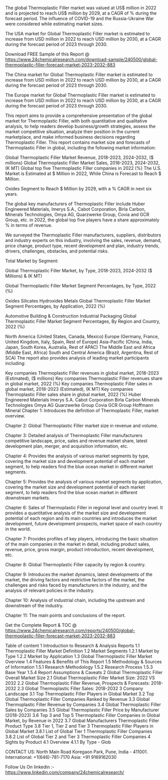 The global Thermoplastic Filler market was valued at US$ million in 2022 and is projected to reach US$ million by 2029, at a CAGR of % during the forecast period. The influence of COVID-19 and the Russia-Ukraine War were considered while estimating market sizes.

The USA market for Global Thermoplastic Filler market is estimated to increase from USD million in 2022 to reach USD million by 2030, at a CAGR during the forecast period of 2023 through 2030.

Download FREE Sample of this Report @ https://www.24chemicalresearch.com/download-sample/240500/global-thermoplastic-filler-forecast-market-2023-2032-883

The China market for Global Thermoplastic Filler market is estimated to increase from USD million in 2022 to reach USD million by 2030, at a CAGR during the forecast period of 2023 through 2030.

The Europe market for Global Thermoplastic Filler market is estimated to increase from USD million in 2022 to reach USD million by 2030, at a CAGR during the forecast period of 2023 through 2030.

This report aims to provide a comprehensive presentation of the global market for Thermoplastic Filler, with both quantitative and qualitative analysis, to help readers develop business/growth strategies, assess the market competitive situation, analyze their position in the current marketplace, and make informed business decisions regarding Thermoplastic Filler. This report contains market size and forecasts of Thermoplastic Filler in global, including the following market information:

Global Thermoplastic Filler Market Revenue, 2018-2023, 2024-2032, ($ millions)
Global Thermoplastic Filler Market Sales, 2018-2023, 2024-2032, (K MT)
Global top five Thermoplastic Filler companies in 2022 (%)
The U.S. Market is Estimated at $ Million in 2022, While China is Forecast to Reach $ Million.

Oxides Segment to Reach $ Million by 2029, with a % CAGR in next six years.

The global key manufacturers of Thermoplastic Filler include Huber Engineered Materials, Imerys S.A., Cabot Corporation, Birla Carbon, Minerals Technologies, Omya AG, Quarzwerke Group, Covia and GCR Group, etc. in 2022, the global top five players have a share approximately % in terms of revenue.

We surveyed the Thermoplastic Filler manufacturers, suppliers, distributors and industry experts on this industry, involving the sales, revenue, demand, price change, product type, recent development and plan, industry trends, drivers, challenges, obstacles, and potential risks.

Total Market by Segment:

Global Thermoplastic Filler Market, by Type, 2018-2023, 2024-2032 ($ Millions) & (K MT)

Global Thermoplastic Filler Market Segment Percentages, by Type, 2022 (%)

Oxides
Silicates
Hydroxides
Metals
Global Thermoplastic Filler Market Segment Percentages, by Application, 2022 (%)

Automotive
Building & Construction
Industrial
Packaging
Global Thermoplastic Filler Market Segment Percentages, By Region and Country, 2022 (%)

North America (United States, Canada, Mexico)
Europe (Germany, France, United Kingdom, Italy, Spain, Rest of Europe)
Asia-Pacific (China, India, Japan, South Korea, Australia, Rest of APAC)
The Middle East and Africa (Middle East, Africa)
South and Central America (Brazil, Argentina, Rest of SCA)
The report also provides analysis of leading market participants including:

Key companies Thermoplastic Filler revenues in global market, 2018-2023 (Estimated), ($ millions)
Key companies Thermoplastic Filler revenues share in global market, 2022 (%)
Key companies Thermoplastic Filler sales in global market, 2018-2023 (Estimated), (K MT)
Key companies Thermoplastic Filler sales share in global market, 2022 (%)
Huber Engineered Materials
Imerys S.A.
Cabot Corporation
Birla Carbon
Minerals Technologies
Omya AG
Quarzwerke Group
Covia
GCR Group
Hoffmann Mineral
Chapter 1: Introduces the definition of Thermoplastic Filler, market overview.

Chapter 2: Global Thermoplastic Filler market size in revenue and volume.

Chapter 3: Detailed analysis of Thermoplastic Filler manufacturers competitive landscape, price, sales and revenue market share, latest development plan, merger, and acquisition information, etc.

Chapter 4: Provides the analysis of various market segments by type, covering the market size and development potential of each market segment, to help readers find the blue ocean market in different market segments.

Chapter 5: Provides the analysis of various market segments by application, covering the market size and development potential of each market segment, to help readers find the blue ocean market in different downstream markets.

Chapter 6: Sales of Thermoplastic Filler in regional level and country level. It provides a quantitative analysis of the market size and development potential of each region and its main countries and introduces the market development, future development prospects, market space of each country in the world.

Chapter 7: Provides profiles of key players, introducing the basic situation of the main companies in the market in detail, including product sales, revenue, price, gross margin, product introduction, recent development, etc.

Chapter 8: Global Thermoplastic Filler capacity by region & country.

Chapter 9: Introduces the market dynamics, latest developments of the market, the driving factors and restrictive factors of the market, the challenges and risks faced by manufacturers in the industry, and the analysis of relevant policies in the industry.

Chapter 10: Analysis of industrial chain, including the upstream and downstream of the industry.

Chapter 11: The main points and conclusions of the report.

Get the Complete Report & TOC @ https://www.24chemicalresearch.com/reports/240500/global-thermoplastic-filler-forecast-market-2023-2032-883

Table of content
1 Introduction to Research & Analysis Reports
1.1 Thermoplastic Filler Market Definition
1.2 Market Segments
1.2.1 Market by Type
1.2.2 Market by Application
1.3 Global Thermoplastic Filler Market Overview
1.4 Features & Benefits of This Report
1.5 Methodology & Sources of Information
1.5.1 Research Methodology
1.5.2 Research Process
1.5.3 Base Year
1.5.4 Report Assumptions & Caveats
2 Global Thermoplastic Filler Overall Market Size
2.1 Global Thermoplastic Filler Market Size: 2022 VS 2032
2.2 Global Thermoplastic Filler Revenue, Prospects & Forecasts: 2018-2032
2.3 Global Thermoplastic Filler Sales: 2018-2032
3 Company Landscape
3.1 Top Thermoplastic Filler Players in Global Market
3.2 Top Global Thermoplastic Filler Companies Ranked by Revenue
3.3 Global Thermoplastic Filler Revenue by Companies
3.4 Global Thermoplastic Filler Sales by Companies
3.5 Global Thermoplastic Filler Price by Manufacturer (2018-2023)
3.6 Top 3 and Top 5 Thermoplastic Filler Companies in Global Market, by Revenue in 2022
3.7 Global Manufacturers Thermoplastic Filler Product Type
3.8 Tier 1, Tier 2 and Tier 3 Thermoplastic Filler Players in Global Market
3.8.1 List of Global Tier 1 Thermoplastic Filler Companies
3.8.2 List of Global Tier 2 and Tier 3 Thermoplastic Filler Companies
4 Sights by Product
4.1 Overview
4.1.1 By Type - Glob

CONTACT US:
North Main Road Koregaon Park, Pune, India - 411001.
International: +1(646)-781-7170
Asia: +91 9169162030

Follow Us On linkedin :- https://www.linkedin.com/company/24chemicalresearch/
